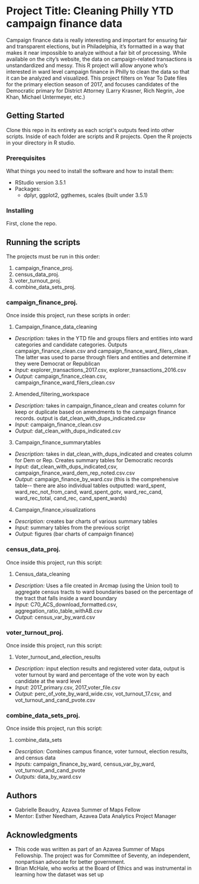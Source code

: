 # Project Title: Cleaning Philly YTD campaign finance data 
Campaign finance data is really interesting and important for ensuring fair and transparent elections, but in Philadelphia, it’s formatted in a way that makes it near impossible to analyze without a fair bit of processing. While available on the city’s website, the data on campaign-related transactions is unstandardized and messy. This R project will allow anyone who’s interested in ward level campaign finance in Philly to clean the data so that it can be analyzed and visualized. This project filters on Year To Date files for the primary election season of 2017, and focuses candidates of the Democratic primary for District Attorney (Larry Krasner, Rich Negrin, Joe Khan, Michael Untermeyer, etc.)

## Getting Started
Clone this repo in its entirety as each script's outputs feed into other scripts. Inside of each folder are scripts and R projects. Open the R projects in your directory in R studio.

### Prerequisites
What things you need to install the software and how to install them: 

* RStudio version 3.5.1
* Packages: 
  * dplyr, ggplot2, ggthemes, scales (built under 3.5.1) 

### Installing
First, clone the repo. 

## Running the scripts
The projects must be run in this order:
1. campaign_finance_proj.
2. census_data_proj.
3. voter_turnout_proj.
4. combine_data_sets_proj.

### campaign_finance_proj. 
Once inside this project, run these scripts in order: 

1. Campaign_finance_data_cleaning
  * *Description:* takes in the YTD file and groups filers and entities into ward categories and candidate categories. Outputs campaign_finance_clean.csv and campaign_finance_ward_filers_clean. The latter was used to parse through filers and entities and determine if they were Democrat or Republican 
  * *Input:* explorer_transactions_2017.csv, explorer_transactions_2016.csv 
  * *Output:* campaign_finance_clean.csv, campaign_finance_ward_filers_clean.csv
  
2. Amended_filtering_workspace
  * *Description:* takes in campaign_finance_clean and creates column for keep or duplicate based on amendments to the campaign finance records. output is dat_clean_with_dups_indicated.csv
  * *Input:* campaign_finance_clean.csv
  * *Output:* dat_clean_with_dups_indicated.csv

3. Campaign_finance_summarytables
  * *Description:* takes in dat_clean_with_dups_indicated and creates column for Dem or Rep. Creates summary tables for Democratic records
  * *Input:* dat_clean_with_dups_indicated,csv, campaign_finance_ward_dem_rep_noted.csv.csv
  * *Output:* campaign_finance_by_ward.csv (this is the comprehensive table-- there are also individual tables outputted: 
ward_spent, ward_rec_not_from_cand, ward_spent_gotv, ward_rec_cand, ward_rec_total, cand_rec, cand_spent_wards) 

4. Campaign_finance_visualizations
  * *Description:* creates bar charts of various summary tables 
  * *Input:* summary tables from the previous script 
  * *Output:* figures (bar charts of campaign finance) 

### census_data_proj. 
Once inside this project, run this script:

1. Census_data_cleaning
  * *Description:* Uses a file created in Arcmap (using the Union tool) to aggregate census tracts to ward boundaries based on the percentage of the tract that falls inside a ward boundary
  * *Input:* C70_ACS_download_formatted.csv, aggregation_ratio_table_withAB.csv
  * *Output:* census_var_by_ward.csv

### voter_turnout_proj. 
Once inside this project, run this script:

1. Voter_turnout_and_election_results
  * *Description:* input election results and registered voter data, output is voter turnout by ward and percentage of the vote won by each candidate at the ward level
  * *Input:* 2017_primary.csv, 2017_voter_file.csv
  * *Output:* perc_of_vote_by_ward_wide.csv, vot_turnout_17.csv, and vot_turnout_and_cand_pvote.csv

### combine_data_sets_proj.
Once inside this project, run this script:

1. combine_data_sets
  * *Description:* Combines campus finance, voter turnout, election results, and census data
  * *Inputs:* campaign_finance_by_ward, census_var_by_ward, vot_turnout_and_cand_pvote
  * *Outputs:* data_by_ward.csv

## Authors
* Gabrielle Beaudry, Azavea Summer of Maps Fellow 
* Mentor: Esther Needham, Azavea Data Analytics Project Manager 

## Acknowledgments
* This code was written as part of an Azavea Summer of Maps Fellowship. The project was for Committee of Seventy, an independent, nonpartisan advocate for better government. 
* Brian McHale, who works at the Board of Ethics and was instrumental in learning how the dataset was set up
